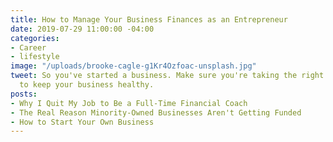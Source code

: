 ```yaml
---
title: How to Manage Your Business Finances as an Entrepreneur
date: 2019-07-29 11:00:00 -04:00
categories:
- Career
- lifestyle
image: "/uploads/brooke-cagle-g1Kr4Ozfoac-unsplash.jpg"
tweet: So you've started a business. Make sure you're taking the right financial steps
  to keep your business healthy.
posts:
- Why I Quit My Job to Be a Full-Time Financial Coach
- The Real Reason Minority-Owned Businesses Aren't Getting Funded
- How to Start Your Own Business
---
```


